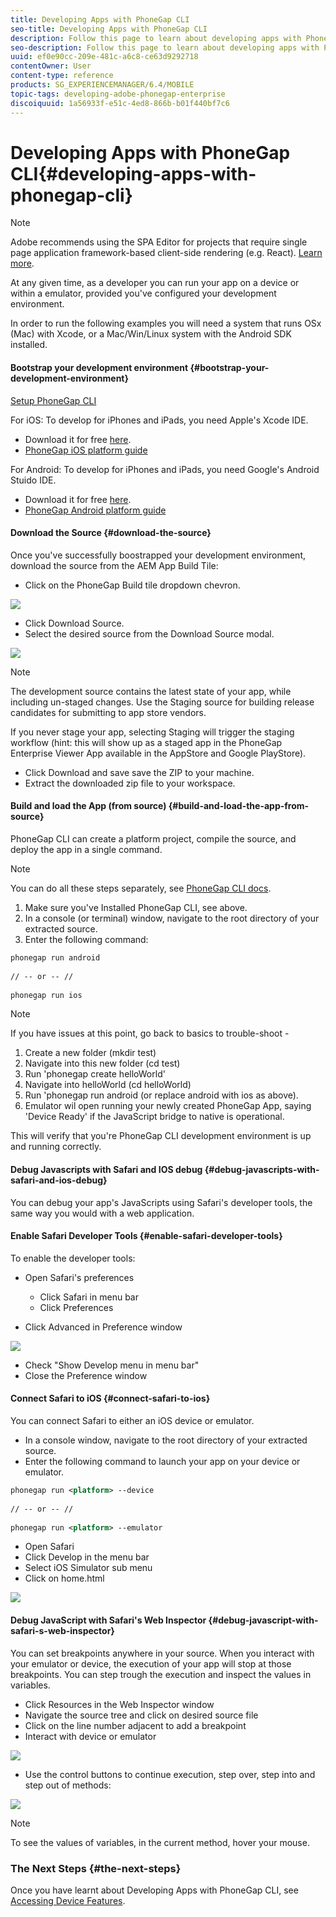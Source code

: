 ```yaml
---
title: Developing Apps with PhoneGap CLI
seo-title: Developing Apps with PhoneGap CLI
description: Follow this page to learn about developing apps with PhoneGap CLI.
seo-description: Follow this page to learn about developing apps with PhoneGap CLI.
uuid: ef0e90cc-209e-481c-a6c8-ce63d9292718
contentOwner: User
content-type: reference
products: SG_EXPERIENCEMANAGER/6.4/MOBILE
topic-tags: developing-adobe-phonegap-enterprise
discoiquuid: 1a56933f-e51c-4ed8-866b-b01f440bf7c6
---
```


# Developing Apps with PhoneGap CLI{#developing-apps-with-phonegap-cli}

>[!NOTE]
>
>Adobe recommends using the SPA Editor for projects that require single page application framework-based client-side rendering (e.g. React). [Learn more](../../sites/developing/using/spa-overview.md).

At any given time, as a developer you can run your app on a device or within a emulator, provided you've configured your development environment.

In order to run the following examples you will need a system that runs OSx (Mac) with Xcode, or a Mac/Win/Linux system with the Android SDK installed.

#### Bootstrap your development environment {#bootstrap-your-development-environment}

[Setup PhoneGap CLI](http://docs.phonegap.com/en/4.0.0/guide_cli_index.md.html#The%20Command-Line%20Interface)

For iOS: To develop for iPhones and iPads, you need Apple's Xcode IDE.

* Download it for free [here](https://developer.apple.com/xcode/downloads/).
* [PhoneGap iOS platform guide](http://docs.phonegap.com/en/4.0.0/guide_platforms_ios_index.md.html#iOS%20Platform%20Guide)

For Android: To develop for iPhones and iPads, you need Google's Android Stuido IDE.

* Download it for free [here](https://developer.android.com/sdk/index.html).
* [PhoneGap Android platform guide](http://docs.phonegap.com/en/4.0.0/guide_platforms_android_index.md.html#Android%20Platform%20Guide)

#### Download the Source {#download-the-source}

Once you've successfully boostrapped your development environment, download the source from the AEM App Build Tile:

* Click on the PhoneGap Build tile dropdown chevron.

![](assets/chlimage_1-45.png)

* Click Download Source.
* Select the desired source from the Download Source modal.

![](assets/chlimage_1-46.png)

>[!NOTE]
>
>The development source contains the latest state of your app, while including un-staged changes. Use the Staging source for building release candidates for submitting to app store vendors.
>
>If you never stage your app, selecting Staging will trigger the staging workflow (hint: this will show up as a staged app in the PhoneGap Enterprise Viewer App available in the AppStore and Google PlayStore).

* Click Download and save save the ZIP to your machine.
* Extract the downloaded zip file to your workspace.

#### Build and load the App (from source) {#build-and-load-the-app-from-source}

PhoneGap CLI can create a platform project, compile the source, and deploy the app in a single command.

>[!NOTE]
>
>You can do all these steps separately, see [PhoneGap CLI docs](http://phonegap.com/blog/2014/11/13/phonegap-cli-3-6-3/).

1. Make sure you've Installed PhoneGap CLI, see above.
1. In a console (or terminal) window, navigate to the root directory of your extracted source.
1. Enter the following command:

```xml
phonegap run android
 
// -- or -- // 
 
phonegap run ios
```

>[!NOTE]
>
>If you have issues at this point, go back to basics to trouble-shoot -
>
>1. Create a new folder (mkdir test)
>1. Navigate into this new folder (cd test)
>1. Run 'phonegap create helloWorld'
>1. Navigate into helloWorld (cd helloWorld)
>1. Run 'phonegap run android (or replace android with ios as above).
>1. Emulator wil open running your newly created PhoneGap App, saying 'Device Ready' if the JavaScript bridge to native is operational.
>
>This will verify that you're PhoneGap CLI development environment is up and running correctly.

#### Debug Javascripts with Safari and IOS debug {#debug-javascripts-with-safari-and-ios-debug}

You can debug your app's JavaScripts using Safari's developer tools, the same way you would with a web application.

#### Enable Safari Developer Tools {#enable-safari-developer-tools}

To enable the developer tools:

* Open Safari's preferences

    * Click Safari in menu bar
    * Click Preferences

* Click Advanced in Preference window

![](assets/chlimage_1-47.png)

* Check "Show Develop menu in menu bar"
* Close the Preference window

#### Connect Safari to iOS {#connect-safari-to-ios}

You can connect Safari to either an iOS device or emulator.

* In a console window, navigate to the root directory of your extracted source.
* Enter the following command to launch your app on your device or emulator.

```xml
phonegap run <platform> --device
 
// -- or -- //
 
phonegap run <platform> --emulator
```

* Open Safari
* Click Develop in the menu bar
* Select iOS Simulator sub menu
* Click on home.html

![](assets/chlimage_1-48.png) 

#### Debug JavaScript with Safari's Web Inspector {#debug-javascript-with-safari-s-web-inspector}

You can set breakpoints anywhere in your source. When you interact with your emulator or device, the execution of your app will stop at those breakpoints. You can step trough the execution and inspect the values in variables.

* Click Resources in the Web Inspector window
* Navigate the source tree and click on desired source file
* Click on the line number adjacent to add a breakpoint
* Interact with device or emulator

![](assets/chlimage_1-49.png)

* Use the control buttons to continue execution, step over, step into and step out of methods:

![](do-not-localize/chlimage_1-4.png)

>[!NOTE]
>
>To see the values of variables, in the current method, hover your mouse.

### The Next Steps {#the-next-steps}

Once you have learnt about Developing Apps with PhoneGap CLI, see [Accessing Device Features](../../mobile/using/phonegap-access-device-features.md).
